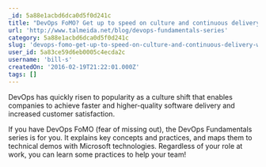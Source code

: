 ```yaml
---
_id: 5a88e1acbd6dca0d5f0d241c
title: "DevOps FoMO? Get up to speed on culture and continuous delivery with the DevOps Fundamentals Series"
url: 'http://www.talmeida.net/blog/devops-fundamentals-series'
category: 5a88e1acbd6dca0d5f0d241c
slug: 'devops-fomo-get-up-to-speed-on-culture-and-continuous-delivery-with-the-devops-fundamentals-series'
user_id: 5a83ce59d6eb0005c4ecda2c
username: 'bill-s'
createdOn: '2016-02-19T21:22:01.000Z'
tags: []
---
```


DevOps has quickly risen to popularity as a culture shift that enables companies to achieve faster and higher-quality software delivery and increased customer satisfaction. 

If you have DevOps FoMO (fear of missing out), the DevOps Fundamentals series is for you. It explains key concepts and practices, and maps them to technical demos with Microsoft technologies. Regardless of your role at work, you can learn some practices to help your team!
